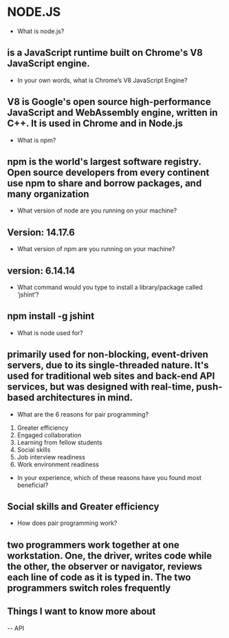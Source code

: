 # NODE.JS

- What is node.js?

## is a JavaScript runtime built on Chrome's V8 JavaScript engine.

- In your own words, what is Chrome’s V8 JavaScript Engine?

## V8 is Google's open source high-performance JavaScript and WebAssembly engine, written in C++. It is used in Chrome and in Node.js

- What is npm?

## npm is the world's largest software registry. Open source developers from every continent use npm to share and borrow packages, and many organization

- What version of node are you running on your machine?

## Version: 14.17.6

- What version of npm are you running on your machine?

## version: 6.14.14

- What command would you type to install a library/package called ‘jshint’?

## npm install -g jshint

- What is node used for?

## primarily used for non-blocking, event-driven servers, due to its single-threaded nature. It's used for traditional web sites and back-end API services, but was designed with real-time, push-based architectures in mind.

- What are the 6 reasons for pair programming?

1. Greater efficiency
2. Engaged collaboration
3. Learning from fellow students
4. Social skills
5. Job interview readiness
6. Work environment readiness

- In your experience, which of these reasons have you found most beneficial?

## Social skills and Greater efficiency

- How does pair programming work?

## two programmers work together at one workstation. One, the driver, writes code while the other, the observer or navigator, reviews each line of code as it is typed in. The two programmers switch roles frequently

## Things I want to know more about

-- API